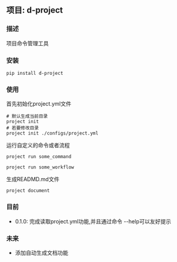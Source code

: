 ## 项目: d-project

### 描述
项目命令管理工具

### 安装
```
pip install d-project
```
### 使用

首先初始化project.yml文件

```
# 默认生成当前目录
project init
# 若要修改目录
project init ./configs/project.yml
```

运行自定义的命令或者流程
```
project run some_command

project run some_workflow
```

生成READMD.md文件

```
project document
```





### 目前
- 0.1.0: 完成读取project.yml功能,并且通过命令 --help可以友好提示



### 未来
- 添加自动生成文档功能
